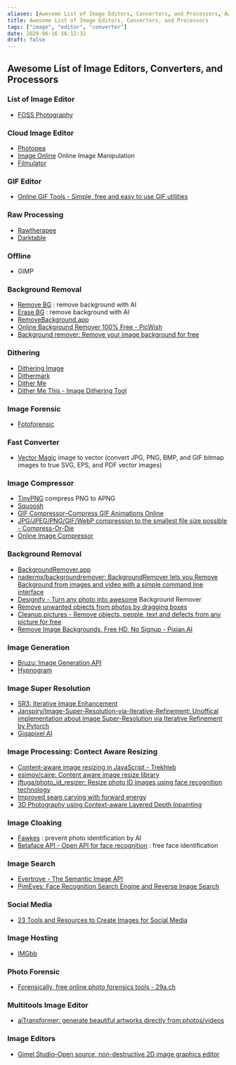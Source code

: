 ```yaml
---
aliases: [Awesome List of Image Editors, Converters, and Processors, Awesome List of Image Editors, Converters, and Processors, Awesome List of Image Editors, Converters, and Processors, Awesome List of Image Editors, Converters, and Processors, Awesome List of Image Editors, Converters, and Processors]
title: Awesome List of Image Editors, Converters, and Processors
tags: ["image", "editor", "converter"]
date: 2020-06-16 16:12:32
draft: false
---
```


## Awesome List of Image Editors, Converters, and Processors

### List of Image Editor

- [FOSS Photography](https://9bladed.com/post/foss_photography/)

### Cloud Image Editor

- [Photopea](https://www.photopea.com/)
- [Image Online](https://imageonline.co/) Online Image Manipulation
- [Filmulator](https://filmulator.org/v0-11-0/)

### GIF Editor

- [Online GIF Tools - Simple, free and easy to use GIF utilities](https://onlinegiftools.com/)

### Raw Processing

- [Rawtherapee](https://rawtherapee.com/)
- [Darktable](https://www.darktable.org/)

### Offline

- GIMP

### Background Removal

- [Remove BG](https://www.remove.bg/) : remove background with AI
- [Erase BG](https://erase.bg/) : remove background with AI
- [RemoveBackground.app](https://removebackground.app/)
- [Online Background Remover 100% Free - PicWish](https://picwish.com/)
- [Background remover: Remove your image background for free](https://www.photoroom.com/background-remover/)

### Dithering

- [Dithering Image](https://ditherit.com/)
- [Dithermark](https://app.dithermark.com/)
- [Dither Me](https://doodad.dev/dither-me-this/)
- [Dither Me This - Image Dithering Tool](https://doodad.dev/dither-me-this/)

### Image Forensic

- [Fotoforensic](http://fotoforensics.com/)

### Fast Converter

- [Vector Magic](https://vectormagic.com/) image to vector (convert JPG, PNG, BMP, and GIF bitmap images to true SVG, EPS, and PDF vector images)

### Image Compressor

- [TinyPNG](https://tinypng.com/) compress PNG to APNG
- [Squoosh](https://squoosh.app/)
- [GIF Compressor–Compress GIF Animations Online](https://gifcompressor.com/)
- [JPG/JPEG/PNG/GIF/WebP compression to the smallest file size possible - Compress-Or-Die](https://compress-or-die.com/)
- [Online Image Сompressor](https://imagecompressor.com/)

### Background Removal

- [BackgroundRemover.app](https://backgroundremover.app/)
- [nadermx/backgroundremover: BackgroundRemover lets you Remove Background from images and video with a simple command line interface](https://github.com/nadermx/backgroundremover)
- [Designify - Turn any photo into awesome](https://www.designify.com/) Background Remover
- [Remove unwanted objects from photos by dragging boxes](https://cleanupphotos.com/)
- [Cleanup.pictures - Remove objects, people, text and defects from any picture for free](https://cleanup.pictures/)
- [Remove Image Backgrounds, Free HD, No Signup - Pixian.AI](https://pixian.ai/)

### Image Generation

- [Bruzu: Image Generation API](https://bruzu.com/)
- [Hypnogram](https://hypnogram.xyz/)

### Image Super Resolution

- [SR3: Iterative Image Enhancement](https://iterative-refinement.github.io/)
- [Janspiry/Image-Super-Resolution-via-Iterative-Refinement: Unoffical implementation about Image Super-Resolution via Iterative Refinement by Pytorch](https://github.com/Janspiry/Image-Super-Resolution-via-Iterative-Refinement)
- [Gigapixel AI](https://www.topazlabs.com/gigapixel-ai)

### Image Processing: Contect Aware Resizing

- [Content-aware image resizing in JavaScript - Trekhleb](https://trekhleb.dev/blog/2021/content-aware-image-resizing-in-javascript/)
- [esimov/caire: Content aware image resize library](https://github.com/esimov/caire)
- [jftuga/photo_id_resizer: Resize photo ID images using face recognition technology](https://github.com/jftuga/photo_id_resizer)
- [Improved seam carving with forward energy](https://avikdas.com/2019/07/29/improved-seam-carving-with-forward-energy.html)
- [3D Photography using Context-aware Layered Depth Inpainting](https://shihmengli.github.io/3D-Photo-Inpainting/)

### Image Cloaking

- [Fawkes](https://sandlab.cs.uchicago.edu/fawkes/) : prevent photo identification by AI
- [Betaface API - Open API for face recognition](https://www.betafaceapi.com/wpa/) : free face identification

### Image Search

- [Evertrove - The Semantic Image API](https://evertrove.co/)
- [PimEyes: Face Recognition Search Engine and Reverse Image Search](https://pimeyes.com/en)

### Social Media

- [23 Tools and Resources to Create Images for Social Media](https://buffer.com/library/tools-create-images-for-social-media/)

### Image Hosting

- [IMGbb](https://imgbb.com/)

### Photo Forensic

- [Forensically, free online photo forensics tools - 29a.ch](https://29a.ch/photo-forensics/#noise-analysis)

### Multitools Image Editor

- [aiTransformer: generate beautiful artworks directly from photos/videos](https://aitransformer.net/)

### Image Editors

- [Gimel Studio–Open source, non-destructive 2D image graphics editor](https://gimelstudio.github.io/)
